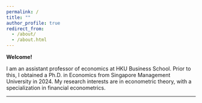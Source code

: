 ```yaml
---
permalink: /
title: ""
author_profile: true
redirect_from: 
  - /about/
  - /about.html
---
```



<!--## Facts

 Tech products lover. 

Certified Apple Teacher (in iPad, Mac, and Swift programming).

<img src="{{site.url}}/images/AppleTeacher_black.png" width="120px" /><img src="{{site.url}}/images/AppleTeacherSwiftPlaygrounds_black.png" width="120px" />

Expert in kindergarten level mathematics. 

~~Noob~~ DotA2 player.   

Co-founder of SMU SoE PhD [board game club](https://lqyjasonlee.github.io/boardgame/).  
(email [me](mailto:qyli.2019@phdecons.smu.edu.sg) if you want to join us)  -->

<!-- Social Vegan, I avoid meet. -->

<!-- --- -->

**Welcome!**

I am an assistant professor of economics at HKU Business School. Prior to this, I obtained a Ph.D. in Economics from Singapore Management University in 2024. My research interests are in econometric theory, with a specialization in financial econometrics.


-----------

<div class="wrapper" onclick="return false;" oncontextmenu="return false;">
<script type="text/javascript" id="mapmyvisitors" src="https://mapmyvisitors.com/map.js?cl=3a4066&w=270&t=tt&d=kkNe3r633UJXgttdL9imAX6xpMccjkoQKONGD-T7etA&co=ffffff&cmo=fc6300&cmn=fcb678&ct=000000"></script>
</div>

